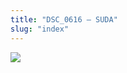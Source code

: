 ```yaml
---
title: "DSC_0616 – SUDA"
slug: "index"
---
```


[![](/wp-content/2015/05/DSC_0616-300x201.jpg)](/wp-content/2015/05/DSC_0616.jpg)
